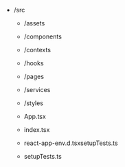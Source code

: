 - /src
   - /assets
   - /components
   - /contexts
   - /hooks
   - /pages
   - /services
   - /styles

   - App.tsx
   - index.tsx
   - react-app-env.d.tsxsetupTests.ts
   - setupTests.ts

   